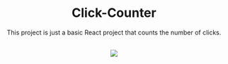 <div align = "center">

# Click-Counter

  This project is just a basic React project that counts the number of clicks. </br></br>

  <a href="#"><img style="pointer-events: none" src="https://github.com/user-attachments/assets/8f385257-a1ab-4dab-a182-4ba47e5a5eb5"></a>
</div>
